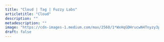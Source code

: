 ```yaml
---
title: "Cloud | Tag | Fuzzy Labs"
articletitle: "Cloud"
description: ""
metadescription: ""
image: "https://cdn-images-1.medium.com/max/2560/1*WxHqGDHrucwN4Tnyzy3p5w.jpeg"
draft: false
---
```

